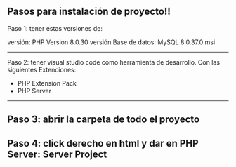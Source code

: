 
Pasos para instalación de proyecto!!
---------------------------------------------------------------------------------------------------------------------------
Paso 1: tener estas versiones de:

versión: PHP Version 8.0.30
versión Base de datos: MySQL 8.0.37.0 msi

---------------------------------------------------------------------------------------------------------------------------
Paso 2: tener visual studio code como herramienta de desarrollo. Con las siguientes Extenciones:
  - PHP Extension Pack
  - PHP Server
---------------------------------------------------------------------------------------------------------------------------
Paso 3: abrir la carpeta de todo el proyecto
---------------------------------------------------------------------------------------------------------------------------
Paso 4: click derecho en html y dar en PHP Server: Server Project
---------------------------------------------------------------------------------------------------------------------------
